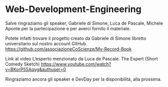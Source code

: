 # Web-Development-Engineering


Salve ringraziamo gli speaker, Gabriele di Simone, Luca de Pascale, Michele Aponte per la partecipazione e per averci fornito il materiale.

Potete infatti trovare il progetto creato da Gabriele di Simone libretto universitario sul nostro account GitHub.
https://github.com/associazioneCoScienze/My-Record-Book


Link al video L’esperto menzionato da Luca de Pascale.
The Expert (Short Comedy Sketch)
https://www.youtube.com/watch?v=BKorP55Aqvg&authuser=0


Ringraziamo ancora gli speaker e DevDay per la disponibilità, alla prossima.
